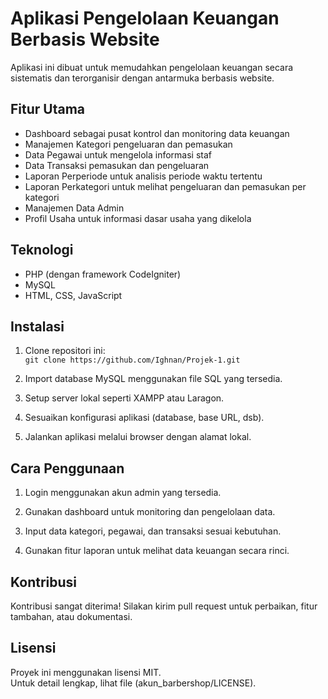 # Aplikasi Pengelolaan Keuangan Berbasis Website

Aplikasi ini dibuat untuk memudahkan pengelolaan keuangan secara sistematis dan terorganisir dengan antarmuka berbasis website.

## Fitur Utama

- Dashboard sebagai pusat kontrol dan monitoring data keuangan
- Manajemen Kategori pengeluaran dan pemasukan
- Data Pegawai untuk mengelola informasi staf
- Data Transaksi pemasukan dan pengeluaran
- Laporan Perperiode untuk analisis periode waktu tertentu
- Laporan Perkategori untuk melihat pengeluaran dan pemasukan per kategori
- Manajemen Data Admin
- Profil Usaha untuk informasi dasar usaha yang dikelola

## Teknologi

- PHP (dengan framework CodeIgniter)
- MySQL
- HTML, CSS, JavaScript

## Instalasi

1. Clone repositori ini:  
   `git clone https://github.com/Ighnan/Projek-1.git`

2. Import database MySQL menggunakan file SQL yang tersedia.

3. Setup server lokal seperti XAMPP atau Laragon.

4. Sesuaikan konfigurasi aplikasi (database, base URL, dsb).

5. Jalankan aplikasi melalui browser dengan alamat lokal.

## Cara Penggunaan

1. Login menggunakan akun admin yang tersedia.

2. Gunakan dashboard untuk monitoring dan pengelolaan data.

3. Input data kategori, pegawai, dan transaksi sesuai kebutuhan.

4. Gunakan fitur laporan untuk melihat data keuangan secara rinci.

## Kontribusi

Kontribusi sangat diterima! Silakan kirim pull request untuk perbaikan, fitur tambahan, atau dokumentasi.

## Lisensi

Proyek ini menggunakan lisensi MIT.  
Untuk detail lengkap, lihat file (akun_barbershop/LICENSE).
